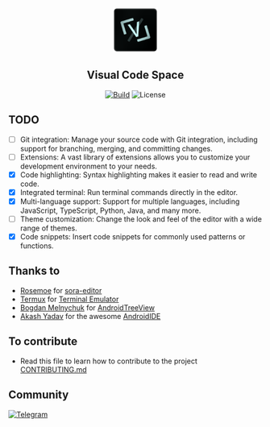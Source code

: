 <p align="center">
  <img src="./images/ic_launcher.png" alt="Visual Code Space" width="90" height="90"/>
</p>

<h2 align="center"><b>Visual Code Space</b></h2>

<div align="center">
    
[![Build](https://github.com/raredeveloperofc/Visual-Code-Space/actions/workflows/build.yml/badge.svg)](https://github.com/raredeveloperofc/Visual-Code-Space/actions/workflows/build.yml) <img src="https://img.shields.io/badge/License-GPLv3-blue.svg" alt="License"></p>

</div>

## TODO
- [ ] Git integration: Manage your source code with Git integration, including support for branching, merging, and committing changes.
- [ ] Extensions: A vast library of extensions allows you to customize your development environment to your needs.
- [x] Code highlighting: Syntax highlighting makes it easier to read and write code.
- [X] Integrated terminal: Run terminal commands directly in the editor.
- [X] Multi-language support: Support for multiple languages, including JavaScript, TypeScript, Python, Java, and many more.
- [ ] Theme customization: Change the look and feel of the editor with a wide range of themes.
- [X] Code snippets: Insert code snippets for commonly used patterns or functions.

## Thanks to
- [Rosemoe](https://github.com/Rosemoe) for [sora-editor](https://github.com/Rosemoe/sora-editor)
- [Termux](https://github.com/termux) for [Terminal Emulator](https://github.com/termux/termux-app)
- [Bogdan Melnychuk](https://github.com/bmelnychuk) for [AndroidTreeView](https://github.com/bmelnychuk/AndroidTreeView)
- [Akash Yadav](https://github.com/itsaky) for the awesome [AndroidIDE](https://github.com/AndroidIDEOfficial/AndroidIDE)

## To contribute
- Read this file to learn how to contribute to the project [CONTRIBUTING.md](https://github.com/Visual-Code-Space/Visual-Code-Space/blob/main/CONTRIBUTING.md)

## Community
[![Telegram](https://img.shields.io/badge/Join-Telegram-blue)](https://t.me/+OR7KoFI-zpk2Zjkx)
